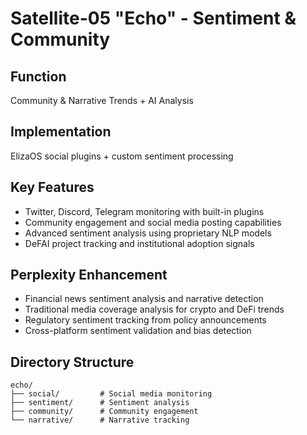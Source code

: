 # Satellite-05 "Echo" - Sentiment & Community

## Function
Community & Narrative Trends + AI Analysis

## Implementation
ElizaOS social plugins + custom sentiment processing

## Key Features
- Twitter, Discord, Telegram monitoring with built-in plugins
- Community engagement and social media posting capabilities
- Advanced sentiment analysis using proprietary NLP models
- DeFAI project tracking and institutional adoption signals

## Perplexity Enhancement
- Financial news sentiment analysis and narrative detection
- Traditional media coverage analysis for crypto and DeFi trends
- Regulatory sentiment tracking from policy announcements
- Cross-platform sentiment validation and bias detection

## Directory Structure
```
echo/
├── social/         # Social media monitoring
├── sentiment/      # Sentiment analysis
├── community/      # Community engagement
└── narrative/      # Narrative tracking
```